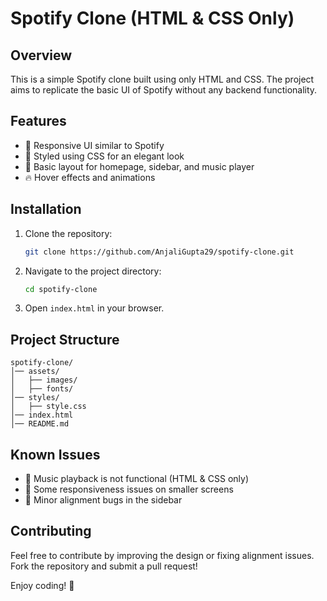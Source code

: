 # Spotify Clone (HTML & CSS Only)

## Overview
This is a simple Spotify clone built using only HTML and CSS. The project aims to replicate the basic UI of Spotify without any backend functionality.

## Features
- 🎵 Responsive UI similar to Spotify
- 🎨 Styled using CSS for an elegant look
- 📌 Basic layout for homepage, sidebar, and music player
- 🔥 Hover effects and animations

## Installation
1. Clone the repository:
   ```bash
   git clone https://github.com/AnjaliGupta29/spotify-clone.git
   ```
2. Navigate to the project directory:
   ```bash
   cd spotify-clone
   ```
3. Open `index.html` in your browser.

## Project Structure
```
spotify-clone/
│── assets/
│   ├── images/
│   ├── fonts/
│── styles/
│   ├── style.css
│── index.html
│── README.md
```

## Known Issues
- 🎵 Music playback is not functional (HTML & CSS only)
- 📱 Some responsiveness issues on smaller screens
- 🔄 Minor alignment bugs in the sidebar

## Contributing
Feel free to contribute by improving the design or fixing alignment issues. Fork the repository and submit a pull request!

Enjoy coding! 🚀


